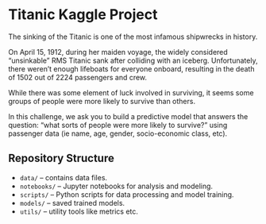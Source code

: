 # Titanic Kaggle Project

The sinking of the Titanic is one of the most infamous shipwrecks in history.

On April 15, 1912, during her maiden voyage, the widely considered “unsinkable” RMS Titanic sank after colliding with an iceberg. Unfortunately, there weren’t enough lifeboats for everyone onboard, resulting in the death of 1502 out of 2224 passengers and crew.

While there was some element of luck involved in surviving, it seems some groups of people were more likely to survive than others.

In this challenge, we ask you to build a predictive model that answers the question: “what sorts of people were more likely to survive?” using passenger data (ie name, age, gender, socio-economic class, etc).

## Repository Structure
- `data/` – contains data files.
- `notebooks/` – Jupyter notebooks for analysis and modeling.
- `scripts/` – Python scripts for data processing and model training.
- `models/` – saved trained models.
- `utils/` – utility tools like metrics etc. 